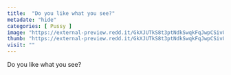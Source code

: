 ```yaml
---
title:  "Do you like what you see?"
metadate: "hide"
categories: [ Pussy ]
image: "https://external-preview.redd.it/GkXJUTkS8t3ptNdkSwqkFqJwpCSivUFwTGOCORHd4ao.jpg?auto=webp&s=5cdaabacaee28863d15ace261e9ca5a697c73cb8"
thumb: "https://external-preview.redd.it/GkXJUTkS8t3ptNdkSwqkFqJwpCSivUFwTGOCORHd4ao.jpg?width=1080&crop=smart&auto=webp&s=0b55387f18ec2a353dbe4556e086d6a349ae6fe2"
visit: ""
---
```

Do you like what you see?
